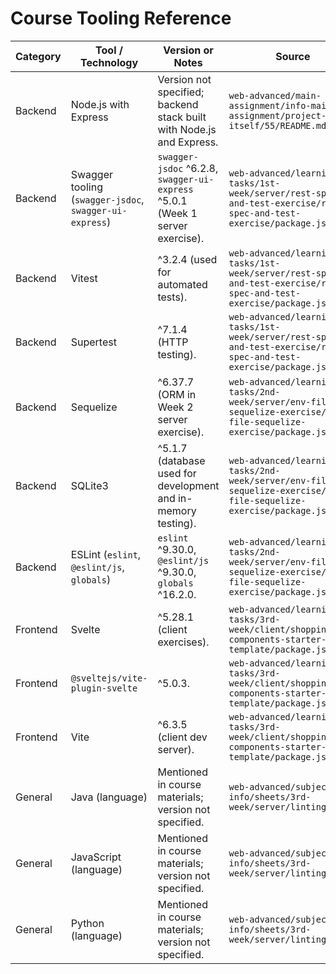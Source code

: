 # Course Tooling Reference

| Category | Tool / Technology | Version or Notes | Source |
| --- | --- | --- | --- |
| Backend | Node.js with Express | Version not specified; backend stack built with Node.js and Express. | `web-advanced/main-assignment/info-main-assignment/project-itself/55/README.md` |
| Backend | Swagger tooling (`swagger-jsdoc`, `swagger-ui-express`) | `swagger-jsdoc` ^6.2.8, `swagger-ui-express` ^5.0.1 (Week 1 server exercise). | `web-advanced/learning-tasks/1st-week/server/rest-spec-and-test-exercise/rest-spec-and-test-exercise/package.json` |
| Backend | Vitest | ^3.2.4 (used for automated tests). | `web-advanced/learning-tasks/1st-week/server/rest-spec-and-test-exercise/rest-spec-and-test-exercise/package.json` |
| Backend | Supertest | ^7.1.4 (HTTP testing). | `web-advanced/learning-tasks/1st-week/server/rest-spec-and-test-exercise/rest-spec-and-test-exercise/package.json` |
| Backend | Sequelize | ^6.37.7 (ORM in Week 2 server exercise). | `web-advanced/learning-tasks/2nd-week/server/env-file-sequelize-exercise/env-file-sequelize-exercise/package.json` |
| Backend | SQLite3 | ^5.1.7 (database used for development and in-memory testing). | `web-advanced/learning-tasks/2nd-week/server/env-file-sequelize-exercise/env-file-sequelize-exercise/package.json` |
| Backend | ESLint (`eslint`, `@eslint/js`, `globals`) | `eslint` ^9.30.0, `@eslint/js` ^9.30.0, `globals` ^16.2.0. | `web-advanced/learning-tasks/2nd-week/server/env-file-sequelize-exercise/env-file-sequelize-exercise/package.json` |
| Frontend | Svelte | ^5.28.1 (client exercises). | `web-advanced/learning-tasks/3rd-week/client/shoppinglist-components-starter-template/package.json` |
| Frontend | `@sveltejs/vite-plugin-svelte` | ^5.0.3. | `web-advanced/learning-tasks/3rd-week/client/shoppinglist-components-starter-template/package.json` |
| Frontend | Vite | ^6.3.5 (client dev server). | `web-advanced/learning-tasks/3rd-week/client/shoppinglist-components-starter-template/package.json` |
| General | Java (language) | Mentioned in course materials; version not specified. | `web-advanced/subject-info/sheets/3rd-week/server/linting.pdf` |
| General | JavaScript (language) | Mentioned in course materials; version not specified. | `web-advanced/subject-info/sheets/3rd-week/server/linting.pdf` |
| General | Python (language) | Mentioned in course materials; version not specified. | `web-advanced/subject-info/sheets/3rd-week/server/linting.pdf` |

